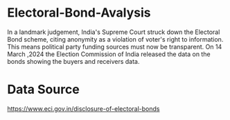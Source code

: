 # Electoral-Bond-Avalysis
In a landmark judgement, India's Supreme Court struck down the Electoral Bond scheme, citing anonymity as a violation of voter's right to information. This means political party funding sources must now be transparent. On 14 March ,2024 the Election Commission of India released the data on the bonds showing the buyers and receivers data. 
# Data Source
https://www.eci.gov.in/disclosure-of-electoral-bonds
